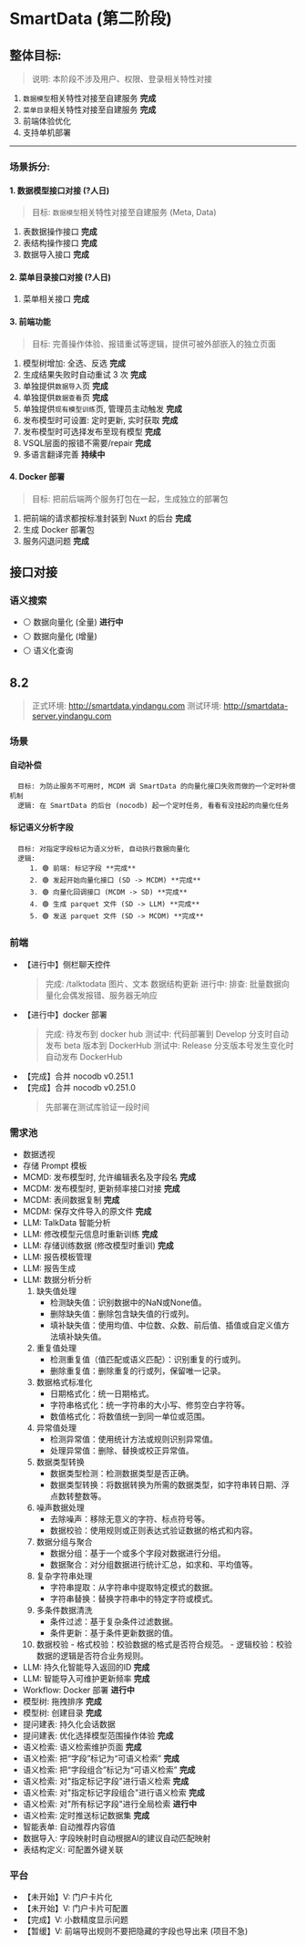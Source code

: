 # SmartData (第二阶段)

## 整体目标:
> 说明: 本阶段不涉及用户、权限、登录相关特性对接
1. `数据模型`相关特性对接至自建服务 **完成**
2. `菜单目录`相关特性对接至自建服务 **完成**
3. 前端体验优化
4. 支持单机部署

-------------------------------------------------------------------------------

### 场景拆分:

#### 1. 数据模型接口对接 (**?人日**)
   > 目标: `数据模型`相关特性对接至自建服务 (Meta, Data)
   1. 表数据操作接口 **完成**
   2. 表结构操作接口 **完成**
   3. 数据导入接口 **完成**

#### 2. 菜单目录接口对接 (**?人日**)
   1. 菜单相关接口 **完成**

#### 3. 前端功能
   > 目标: 完善操作体验、报错重试等逻辑，提供可被外部嵌入的独立页面
   1. 模型树增加: 全选、反选 **完成**
   2. 生成结果失败时自动重试 3 次 **完成**
   3. 单独提供`数据导入`页 **完成**
   4. 单独提供`数据查看`页 **完成**
   5. 单独提供`现有模型训练`页, 管理员主动触发 **完成**
   6. 发布模型时可设置: 定时更新, 实时获取 **完成**
   7. 发布模型时可选择发布至现有模型 **完成**
   8. VSQL层面的报错不需要/repair **完成**
   9. 多语言翻译完善 **持续中**

#### 4. Docker 部署
   > 目标: 把前后端两个服务打包在一起，生成独立的部署包
   1. 把前端的请求都按标准封装到 Nuxt 的后台 **完成**
   2. 生成 Docker 部署包
   3. 服务闪退问题 **完成**

## 接口对接
### 语义搜索
 - ⚪️ 数据向量化 (全量) **进行中**
 - ⚪️ 数据向量化 (增量)
 - ⚪️ 语义化查询

## 8.2
   > 正式环境: http://smartdata.yindangu.com
   > 测试环境: http://smartdata-server.yindangu.com

### 场景
   #### 自动补偿
      目标: 为防止服务不可用时, MCDM 调 SmartData 的向量化接口失败而做的一个定时补偿机制
      逻辑: 在 SmartData 的后台 (nocodb) 起一个定时任务, 看看有没挂起的向量化任务

   #### 标记语义分析字段
      目标: 对指定字段标记为语义分析, 自动执行数据向量化
      逻辑:
         1. 🟢 前端: 标记字段 **完成**
         2. 🟢 发起开始向量化接口 (SD -> MCDM) **完成**
         3. 🟢 向量化回调接口 (MCDM -> SD) **完成**
         4. 🟢 生成 parquet 文件 (SD -> LLM) **完成**
         5. 🟢 发送 parquet 文件 (SD -> MCDM) **完成**

### 前端
   - 【进行中】侧栏聊天控件   
      > 完成: /talktodata 图片、文本 数据结构更新
      > 进行中: 排查: 批量数据向量化会偶发报错、服务器无响应
   - 【进行中】docker 部署
      > 完成: 待发布到 docker hub
      > 测试中: 代码部署到 Develop 分支时自动发布 beta 版本到 DockerHub
      > 测试中: Release 分支版本号发生变化时自动发布 DockerHub
   - 【完成】合并 nocodb v0.251.1
   - 【完成】合并 nocodb v0.251.0
      > 先部署在测试库验证一段时间

### 需求池
   - 数据透视
   - 存储 Prompt 模板
   - MCMD: 发布模型时, 允许编辑表名及字段名 **完成**
   - MCDM: 发布模型时, 更新频率接口对接 **完成**
   - MCDM: 表间数据复制 **完成**
   - MCDM: 保存文件导入的原文件 **完成**
   - LLM: TalkData 智能分析
   - LLM: 修改模型元信息时重新训练 **完成**
   - LLM: 存储训练数据 (修改模型时重训) **完成**
   - LLM: 报告模板管理
   - LLM: 报告生成
   - LLM: 数据分析分析
      1. 缺失值处理
         - 检测缺失值：识别数据中的NaN或None值。
         - 删除缺失值：删除包含缺失值的行或列。
         - 填补缺失值：使用均值、中位数、众数、前后值、插值或自定义值方法填补缺失值。
      2. 重复值处理
         - 检测重复值（值匹配或语义匹配）：识别重复的行或列。
         - 删除重复值：删除重复的行或列，保留唯一记录。
      3. 数据格式标准化
         - 日期格式化：统一日期格式。
         - 字符串格式化：统一字符串的大小写、修剪空白字符等。
         - 数值格式化：将数值统一到同一单位或范围。
      4. 异常值处理
         - 检测异常值：使用统计方法或规则识别异常值。
         - 处理异常值：删除、替换或校正异常值。
      5. 数据类型转换
         - 数据类型检测：检测数据类型是否正确。
         - 数据类型转换：将数据转换为所需的数据类型，如字符串转日期、浮点数转整数等。
      6. 噪声数据处理
         - 去除噪声：移除无意义的字符、标点符号等。
         - 数据校验：使用规则或正则表达式验证数据的格式和内容。
      7. 数据分组与聚合
         - 数据分组：基于一个或多个字段对数据进行分组。
         - 数据聚合：对分组数据进行统计汇总，如求和、平均值等。
      8. 复杂字符串处理
         - 字符串提取：从字符串中提取特定模式的数据。
         - 字符串替换：替换字符串中的特定字符或模式。
      9. 多条件数据清洗
         - 条件过滤：基于复杂条件过滤数据。
         - 条件更新：基于条件更新数据的值。
      10. 数据校验
         - 格式校验：校验数据的格式是否符合规范。
         - 逻辑校验：校验数据的逻辑是否符合业务规则。
   - LLM: 持久化智能导入返回的ID **完成**
   - LLM: 智能导入可维护更新频率 **完成**
   - Workflow: Docker 部署 **进行中**
   - 模型树: 拖拽排序 **完成**
   - 模型树: 创建目录 **完成**
   - 提问建表: 持久化会话数据
   - 提问建表: 优化选择模型范围操作体验 **完成**
   - 语义检索: 语义检索维护页面 **完成**
   - 语义检索: 把“字段”标记为“可语义检索” **完成**
   - 语义检索: 把“字段组合”标记为“可语义检索” **完成**
   - 语义检索: 对"指定标记字段"进行语义检索 **完成**
   - 语义检索: 对"指定标记字段组合"进行语义检索 **完成**
   - 语义检索: 对"所有标记字段"进行全局检索 **进行中**
   - 语义检索: 定时推送标记数据集 **完成**
   - 智能表单: 自动推荐内容值
   - 数据导入: 字段映射时自动根据AI的建议自动匹配映射
   - 表结构定义: 可配置外键关联

### 平台
   - 【未开始】V: 门户卡片化
   - 【未开始】V: 门户卡片可配置
   - 【完成】V: 小数精度显示问题
   - 【暂缓】V: 前端导出规则不要把隐藏的字段也导出来 (项目不急)
